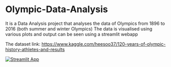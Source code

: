 # Olympic-Data-Analysis
It is a Data Analysis project that analyses the data of Olympics from 1896 to 2016 (both summer and winter Olympics) 
The data is visualised using various plots and output can be seen using a streamlit webapp

The dataset link:
https://www.kaggle.com/heesoo37/120-years-of-olympic-history-athletes-and-results


[![Streamlit App](https://static.streamlit.io/badges/streamlit_badge_black_white.svg)](https://share.streamlit.io/amangit007/olympic-data-analysis/main/app.py)
